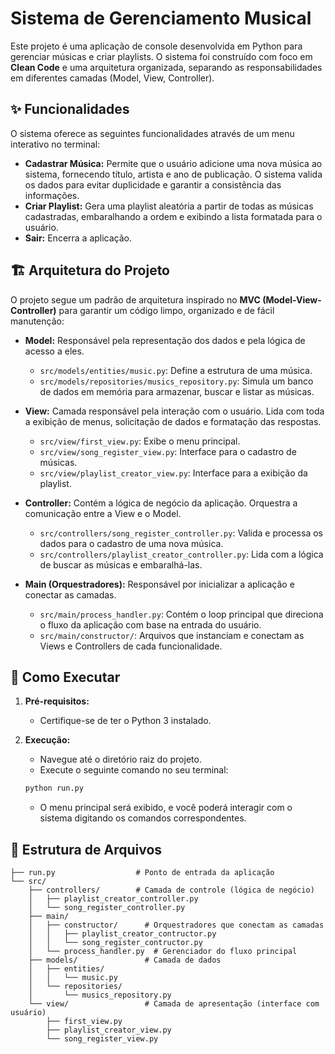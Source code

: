 # Sistema de Gerenciamento Musical

Este projeto é uma aplicação de console desenvolvida em Python para gerenciar músicas e criar playlists. O sistema foi construído com foco em **Clean Code** e uma arquitetura organizada, separando as responsabilidades em diferentes camadas (Model, View, Controller).

## ✨ Funcionalidades

O sistema oferece as seguintes funcionalidades através de um menu interativo no terminal:

* **Cadastrar Música:** Permite que o usuário adicione uma nova música ao sistema, fornecendo título, artista e ano de publicação. O sistema valida os dados para evitar duplicidade e garantir a consistência das informações.
* **Criar Playlist:** Gera uma playlist aleatória a partir de todas as músicas cadastradas, embaralhando a ordem e exibindo a lista formatada para o usuário.
* **Sair:** Encerra a aplicação.

## 🏗️ Arquitetura do Projeto

O projeto segue um padrão de arquitetura inspirado no **MVC (Model-View-Controller)** para garantir um código limpo, organizado e de fácil manutenção:

* **Model:** Responsável pela representação dos dados e pela lógica de acesso a eles.
    * `src/models/entities/music.py`: Define a estrutura de uma música.
    * `src/models/repositories/musics_repository.py`: Simula um banco de dados em memória para armazenar, buscar e listar as músicas.

* **View:** Camada responsável pela interação com o usuário. Lida com toda a exibição de menus, solicitação de dados e formatação das respostas.
    * `src/view/first_view.py`: Exibe o menu principal.
    * `src/view/song_register_view.py`: Interface para o cadastro de músicas.
    * `src/view/playlist_creator_view.py`: Interface para a exibição da playlist.

* **Controller:** Contém a lógica de negócio da aplicação. Orquestra a comunicação entre a View e o Model.
    * `src/controllers/song_register_controller.py`: Valida e processa os dados para o cadastro de uma nova música.
    * `src/controllers/playlist_creator_controller.py`: Lida com a lógica de buscar as músicas e embaralhá-las.

* **Main (Orquestradores):** Responsável por inicializar a aplicação e conectar as camadas.
    * `src/main/process_handler.py`: Contém o loop principal que direciona o fluxo da aplicação com base na entrada do usuário.
    * `src/main/constructor/`: Arquivos que instanciam e conectam as Views e Controllers de cada funcionalidade.

## 🚀 Como Executar

1.  **Pré-requisitos:**
    * Certifique-se de ter o Python 3 instalado.

2.  **Execução:**
    * Navegue até o diretório raiz do projeto.
    * Execute o seguinte comando no seu terminal:

    ```bash
    python run.py
    ```
    * O menu principal será exibido, e você poderá interagir com o sistema digitando os comandos correspondentes.

## 📂 Estrutura de Arquivos

```
├── run.py                  # Ponto de entrada da aplicação
└── src/
    ├── controllers/        # Camada de controle (lógica de negócio)
    │   ├── playlist_creator_controller.py
    │   └── song_register_controller.py
    ├── main/
    │   ├── constructor/      # Orquestradores que conectam as camadas
    │   │   ├── playlist_creator_contructor.py
    │   │   └── song_register_contructor.py
    │   └── process_handler.py  # Gerenciador do fluxo principal
    ├── models/               # Camada de dados
    │   ├── entities/
    │   │   └── music.py
    │   └── repositories/
    │       └── musics_repository.py
    └── view/                 # Camada de apresentação (interface com usuário)
        ├── first_view.py
        ├── playlist_creator_view.py
        └── song_register_view.py
```
